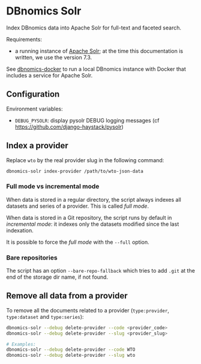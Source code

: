 # DBnomics Solr

Index DBnomics data into Apache Solr for full-text and faceted search.

Requirements:

- a running instance of [Apache Solr](http://lucene.apache.org/solr/); at the time this documentation is written, we use the version 7.3.

See [dbnomics-docker](https://git.nomics.world/dbnomics/dbnomics-docker) to run a local DBnomics instance with Docker that includes a service for Apache Solr.

## Configuration

Environment variables:

- `DEBUG_PYSOLR`: display pysolr DEBUG logging messages (cf <https://github.com/django-haystack/pysolr>)

## Index a provider

Replace `wto` by the real provider slug in the following command:

```bash
dbnomics-solr index-provider /path/to/wto-json-data
```

### Full mode vs incremental mode

When data is stored in a regular directory, the script always indexes all datasets and series of a provider. This is called _full mode_.

When data is stored in a Git repository, the script runs by default in _incremental mode_: it indexes only the datasets modified since the last indexation.

It is possible to force the _full mode_ with the `--full` option.

### Bare repositories

The script has an option `--bare-repo-fallback` which tries to add `.git` at the end of the storage dir name, if not found.

## Remove all data from a provider

To remove all the documents related to a provider (`type:provider`, `type:dataset` and `type:series`):

```bash
dbnomics-solr --debug delete-provider --code <provider_code>
dbnomics-solr --debug delete-provider --slug <provider_slug>

# Examples:
dbnomics-solr --debug delete-provider --code WTO
dbnomics-solr --debug delete-provider --slug wto
```
